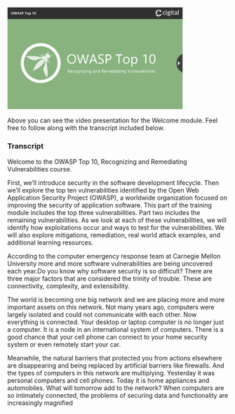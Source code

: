 <img src="1.png" alt="Welcome" style="width: 400px;"/>

Above you can see the video presentation for the Welcome module. Feel free to follow along with the transcript included below.

### Transcript

Welcome to the OWASP Top 10, Recognizing and Remediating Vulnerabilities course.

First, we’ll introduce security in the software development lifecycle. Then we’ll explore the top ten vulnerabilities identified by the Open Web Application Security Project (OWASP), a worldwide organization focused on improving the security of application software. This part of the training module includes the top three vulnerabilities. Part two includes the remaining vulnerabilities.
As we look at each of these vulnerabilities, we will identify how exploitations occur and ways to test for the vulnerabilities. We will also explore mitigations, remediation, real world attack examples, and additional learning resources.

According to the computer emergency response team at Carnegie Mellon University more and more software vulnerabilities are being uncovered each year.Do you know why software security is so difficult? There are three major factors that are considered the trinity of trouble. These are connectivity, complexity, and extensibility.

The world is becoming one big network and we are placing more and more important assets on this network. Not many years ago, computers were largely isolated and could not communicate with each other.
Now everything is connected. Your desktop or laptop computer is no longer just a computer. It is a node in an international system of computers.
There is a good chance that your cell phone can connect to your home security system or even remotely start your car.

Meanwhile, the natural barriers that protected you from actions elsewhere are disappearing and being replaced by artificial barriers like firewalls. And the types of computers in this network are multiplying.
Yesterday it was personal computers and cell phones. Today it is home appliances and automobiles. What will tomorrow add to the network?  When computers are so intimately connected, the problems of securing data and functionality are increasingly magnified
